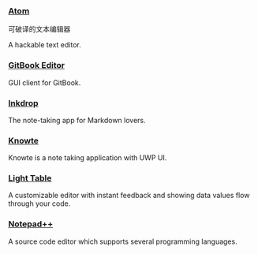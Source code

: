 ### [Atom](https://atom.io/)

可破译的文本编辑器

A hackable text editor.

### [GitBook Editor](https://www.gitbook.com/editor)

GUI client for GitBook.

### [Inkdrop](https://www.inkdrop.info/)

The note-taking app for Markdown lovers.

### [Knowte](http://www.digimezzo.com/content/software/knowte/)

Knowte is a note taking application with UWP UI.

### [Light Table](http://lighttable.com/)

A customizable editor with instant feedback and showing data values flow through your code.

### [Notepad++](https://notepad-plus-plus.org/)

A source code editor which supports several programming languages.


